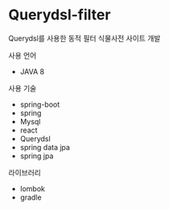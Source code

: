 # Querydsl-filter
Querydsl를 사용한 동적 필터 식물사전 사이트 개발


사용 언어
- JAVA 8


사용 기술
- spring-boot
- spring
- Mysql
- react
- Querydsl
- spring data jpa
- spring jpa


라이브러리
- lombok
- gradle
